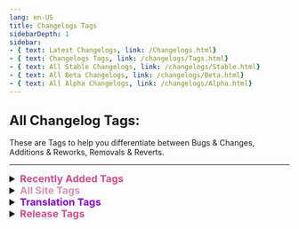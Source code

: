 ```yaml
---
lang: en-US
title: Changelogs Tags
sidebarDepth: 1
sidebar:
- { text: Latest Changelogs, link: /Changelogs.html}
- { text: Changelogs Tags, link: /changelogs/Tags.html}
- { text: All Stable Changelogs, link: /changelogs/Stable.html}
- { text: All Beta Changelogs, link: /changelogs/Beta.html}
- { text: All Alpha Changelogs, link: /changelogs/Alpha.html}
---
```


## <font size=5em><b>All Changelog Tags:</b></font><br>
These are Tags to help you differentiate between Bugs & Changes, Additions & Reworks, Removals & Reverts.

---
<font size=4em>
<details>
<summary><b><font color=#cf4e8f>Recently Added Tags</font></b></summary>

= <font color=#ece218><b>NOTICE</b></font>: None, read All Site Tags for Tag info.
</details>
<details>
<summary><b><font color=#d395b4>All Site Tags</font></b></summary>

\- <font color=red><b>REMOVED</b></font>: Features recently deleted from the Mod/Site. <br>
= <font color=#e08709><b>IMPROVEMENT</b></font>: CHANGES, but specifically to make a Feature run/look better. <br>
= <font color=#F6BE00><b>CHANGE</b></font>: Features that have been altered in some way. <br>
= <font color=#32CD32><b>TYPO</b></font>: Typos that have been corrected. <br>
\+ <font color=green><b>NEW</b></font>: Features recently ADDED to the Mod/Site. <br>
\+ <font color=#12edaf><b>REWORK</b></font>: Mixture of NEW & CHANGE, (mostly used for Role Reworks). <br>
\+ <font color=#12edaf><b>RENAMED</b></font>: Mixture of NEW, CHANGE, & TYPO, (mostly used for Role Renames). <br>
\+ <font color=#12edaf><b>RETURNED</b></font>: Not NEW, but was REMOVED previously, and added back. (mostly used when Roles Re-added). <br>
\- <font color=#12edaf><b>REVERT</b></font>: Mixture of REMOVED & CHANGE, (mostly used for Role Reverts). <br>
= <font color=#1376f0><b>BUG FIX</b></font>: Bugs/Buggy Features that have been fixed. <br>
= <font color=#8708c7><b>TRANSLATIONS</b></font>: Recently added/finished Translations for the mod, the Tag on the change itself will be custom. <br>
= <font color=#fdf08e><b>NOTES</b></font>: Not necessarily a big change/addition/etc, but important to keep in mind. <br>
= <font color=#ece218><b>NOTICE</b></font>: Small Info/Announcement. (Typically relating to website) <br>
= <font color=#de6707><b>KNOWN BUG</b></font>: Bugs that are currently being worked on, or are not currently resolvable.
</details>
<details>
<summary><b><font color=#8708c7>Translation Tags</font></b></summary>

- <font color=#002654><b>French</b></font>: French Translation of the mod.<br>
- <font color=#bd0029><b>Japanese</b></font>: Japanese Translation of the mod.<br>
- <font color=#009b3a><b>Latam</b></font>: Latin American Translation of the mod.<br>
- <font color=#009344><b>Italian</b></font>: Italian Translation of the mod.<br>
- <font color=#ffc400><b>Spanish</b></font>: Spanish Translation of the mod.<br>
- <font color=#de2910><b>SChinese</b></font>: Simplified Chinese Translation of the mod.<br>
- <font color=#de2910><b>TChinese</b></font>: Traditional Chinese Translation of the mod.<br>
- <font color=#cf192b><b>English</b></font>: English Translation of the mod.<br>
- <font color=#009b3a><b>Brazilian</b></font>: Portuguese Brazil Translation of the mod.<br>
- <font color=#0036a7><b>Russian</b></font>: Russian Translation of the mod.<br>
- <font color=#1e448b><b>Dutch</b></font>: Dutch Translation of the mod.<br>
- <font color=#ffcf00><b>German</b></font>: German Translation of the mod.<br>
- <font color=#056306><b>Portuguese </b></font>: Portuguese Portugal Translation of the mod.<br>
- <font color=#CD2E3A><b>Korean</b></font>: Korean Translation of the mod.<br>
- <font color=#FED141><b>Filipino</b></font>: Filipino Translation of the mod.<br>
- <font color=#FF8200><b>Irish</b></font>: Irish Translation of the mod.<br>
</details>
<details>
<summary><b><font color=#cf4e8f>Release Tags</font></b></summary>

<b><font color=#cf4e8f>Latest Release</font></b>: Latest Mod Releases.<br>
<b><font color=#d395b4>Previous Release</font></b>: Prior Mod Releases.<br>
<b><font color=#a175ff>Coven Releases</font></b>: Mod Releases for the Coven Alpha Branch.
</details>
</font>